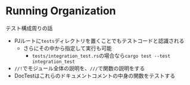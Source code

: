Running Organization
======================================

テスト構成周りの話

* PJルートに`tests`ディレクトリを置くことでもテストコードと認識される
  * さらにその中から指定して実行も可能
    * `tests/integration_test.rs`の場合なら`cargo test --test integration_test`
* `//!`でモジュール全体の説明を、`///`で関数の説明をする
* DocTestはこれらのドキュメントコメントの中身の関数をテストする